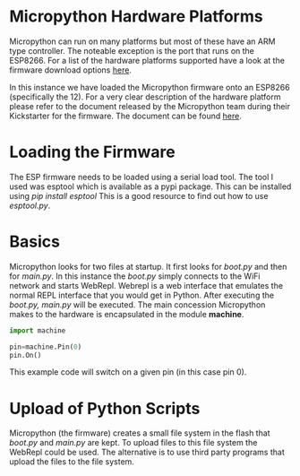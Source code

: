 # Micropython Hardware Platforms
Micropython can run on many platforms but most of these have an ARM type controller. The noteable exception is the port that runs on the ESP8266.
For a list of the hardware platforms supported have a look at the firmware download options [here](https://micropython.org/download).

In this instance we have loaded the Micropython firmware onto an ESP8266 (specifically the 12). For a very clear description of the hardware platform please refer to the document released by the Micropython team during their Kickstarter for the firmware. The document can be found [here](https://github.com/haemishkyd/KydHome/blob/master/Doc/ESP8266_Internals.pdf).

# Loading the Firmware
The ESP firmware needs to be loaded using a serial load tool. The tool I used was esptool which is available as a pypi package. This can be installed using *pip install esptool*
This is a good resource to find out how to use *esptool.py*.

# Basics
Micropython looks for two files at startup. It first looks for *boot.py* and then for *main.py*.
In this instance the *boot.py* simply connects to the WiFi network and starts WebRepl. Webrepl is a web interface that emulates the normal REPL interface that you would get in Python.
After executing the *boot.py, main.py* will be executed.
The main concession Micropython makes to the hardware is encapsulated in the module __machine__.
```python
import machine

pin=machine.Pin(0)
pin.On()
```
This example code will switch on a given pin (in this case pin 0).

# Upload of Python Scripts
Micropython (the firmware) creates a small file system in the flash that *boot.py* and *main.py* are kept. To upload files to this file system the WebRepl could be used. The alternative is to use third party programs that upload the files to the file system.
